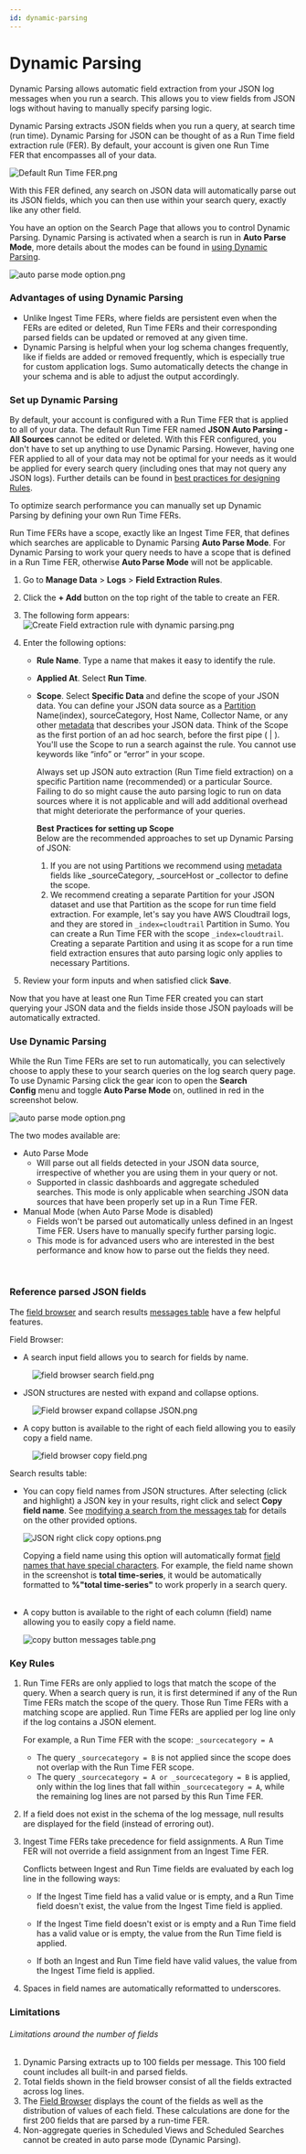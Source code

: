 ```yaml
---
id: dynamic-parsing
---
```


# Dynamic Parsing

Dynamic Parsing allows automatic field extraction from your JSON log
messages when you run a search. This allows you to view fields from JSON
logs without having to manually specify parsing logic.

Dynamic Parsing extracts JSON fields when you run a query, at search
time (run time). Dynamic Parsing for JSON can be thought of as a Run
Time field extraction rule (FER). By default, your account is given one
Run Time FER that encompasses all of your data.

![Default Run Time
FER.png](../../static/img/Get-Started-with-Search/How-to-Build-a-Search/Dynamic_Parsing/Default%20Run%20Time%20FER.png)

With this FER defined, any search on JSON data will
automatically parse out its JSON fields, which you can then use within
your search query, exactly like any other field.

You have an option on the Search Page that allows you to control Dynamic
Parsing. Dynamic Parsing is activated when a search is run in **Auto
Parse Mode**, more details about the modes can be found in [using
Dynamic Parsing](./Dynamic_Parsing.md "Dynamic Parsing").

![auto parse mode
option.png](../../static/img/Get-Started-with-Search/How-to-Build-a-Search/Dynamic_Parsing/auto%20parse%20mode%20option.png)

### Advantages of using Dynamic Parsing

-   Unlike Ingest Time FERs, where fields are persistent even when the
    FERs are edited or deleted, Run Time FERs and their corresponding
    parsed fields can be updated or removed at any given time. 
-   Dynamic Parsing is helpful when your log schema changes frequently,
    like if fields are added or removed frequently, which is especially
    true for custom application logs. Sumo automatically detects the
    change in your schema and is able to adjust the output accordingly.

### Set up Dynamic Parsing

By default, your account is configured with a Run Time FER that is
applied to all of your data. The default Run Time FER named **JSON Auto
Parsing - All Sources** cannot be edited or deleted. With this FER
configured, you don't have to set up anything to use Dynamic Parsing.
However, having one FER applied to all of your data may not be optimal
for your needs as it would be applied for every search query (including
ones that may not query any JSON logs). Further details can be found in
[best practices for designing
Rules](../../../Manage/Field-Extractions/Create-a-Field-Extraction-Rule.md "Create a Field Extraction Rule").

To optimize search performance you can manually set up Dynamic
Parsing by defining your own Run Time FERs.

Run Time FERs have a scope, exactly like an Ingest Time FER, that
defines which searches are applicable to Dynamic Parsing **Auto Parse
Mode**. For Dynamic Parsing to work your query needs to have a scope
that is defined in a Run Time FER, otherwise **Auto Parse Mode** will
not be applicable.

1.  Go to **Manage Data** \> **Logs** \> **Field Extraction Rules**.

2.  Click the **+ Add** button on the top right of the table to create
    an FER.

3.  The following form appears:  
    ![Create Field extraction rule with dynamic
    parsing.png](../../static/img/Get-Started-with-Search/How-to-Build-a-Search/Dynamic_Parsing/Create%20Field%20extraction%20rule%20with%20dynamic%20parsing.png)

4.  Enter the following options:

    -   **Rule Name**. Type a name that makes it easy to identify the
        rule.

    -   ****Applied At****. Select ****Run Time****.

    -   **Scope**. Select **Specific Data** and define the scope of your
        JSON data. You can define your JSON data source as a
        [Partition](../../../Manage/Partitions_and_Data_Tiers/01-About-Partitions.md "About Partitions")
        Name(index), sourceCategory, Host Name, Collector Name, or any
        other
        [metadata](../Search-Basics/Built-in-Metadata.md "Search Metadata")
        that describes your JSON data. Think of the Scope as the first
        portion of an ad hoc search, before the first pipe ( \| ).
        You'll use the Scope to run a search against the rule. You
        cannot use keywords like “info” or “error” in your scope.

        Always set up JSON auto extraction (Run Time field extraction)
        on a specific Partition name (recommended) or a particular
        Source. Failing to do so might cause the auto parsing logic to
        run on data sources where it is not applicable and will add
        additional overhead that might deteriorate the performance of
        your queries.

        **Best** **Practices for setting up Scope**  
        Below are the recommended approaches to set up Dynamic Parsing
        of JSON:

        1.  If you are not using Partitions we
            recommend using [metadata](../Search-Basics/Built-in-Metadata.md "Search Metadata")
            fields like \_sourceCategory, \_sourceHost or \_collector to
            define the scope.
        2.  We recommend creating a separate Partition for your JSON
            dataset and use that Partition as the scope for run time
            field extraction. For example, let's say you have AWS
            Cloudtrail logs, and they are stored in
            `_index=cloudtrail` Partition in Sumo. You can create a Run
            Time FER with the scope `_index=cloudtrail`. Creating a
            separate Partition and using it as scope for a run time
            field extraction ensures that auto parsing logic only
            applies to necessary Partitions.

5.  Review your form inputs and when satisfied click **Save**.

Now that you have at least one Run Time FER created you can start
querying your JSON data and the fields inside those JSON payloads will
be automatically extracted.

### Use Dynamic Parsing

While the Run Time FERs are set to run automatically, you can
selectively choose to apply these to your search queries on the log
search query page. To use Dynamic Parsing click the gear icon to open
the **Search Config** menu and toggle **Auto Parse Mode** on, outlined
in red in the screenshot below.

![auto parse mode
option.png](../../static/img/Get-Started-with-Search/How-to-Build-a-Search/Dynamic_Parsing/auto%20parse%20mode%20option.png)

The two modes available are:

-   Auto Parse Mode
    -   Will parse out all fields detected in your JSON data source,
        irrespective of whether you are using them in your query or not.
    -   Supported in classic dashboards and aggregate scheduled
        searches.
        This mode is only applicable when searching JSON data sources
        that have been properly set up in a Run Time FER.
-   Manual Mode (when Auto Parse Mode is disabled)
    -   Fields won't be parsed out automatically unless defined in an
        Ingest Time FER. Users have to manually specify further parsing
        logic.
    -   This mode is for advanced users who are interested in the best
        performance and know how to parse out the fields they need.

&nbsp;

### Reference parsed JSON fields

The [field
browser](../How-to-Use-the-Search-Page/Field-Browser.md "Field Browser")
and search results [messages
table](../How-to-Use-the-Search-Page.md "How to Use the Search Page")
have a few helpful features. 

Field Browser:

-   A search input field allows you to search for fields by name.  
      
        ![field browser search
    field.png](../../static/img/Get-Started-with-Search/How-to-Build-a-Search/Dynamic_Parsing/field%20browser%20search%20field.png)
-   JSON structures are nested with expand and collapse options.  
      
        ![Field browser expand collapse
    JSON.png](../../static/img/Get-Started-with-Search/How-to-Build-a-Search/Dynamic_Parsing/Field%20browser%20expand%20collapse%20JSON.png)
-   A copy button is available to the right of each field allowing you
    to easily copy a field name.  
      
        ![field browser copy
    field.png](../../static/img/Get-Started-with-Search/How-to-Build-a-Search/Dynamic_Parsing/field%20browser%20copy%20field.png)

Search results table:

-   You can copy field names from JSON structures. After selecting
    (click and highlight) a JSON key in your results, right click and
    select **Copy field name**. See [modifying a search from the
    messages
    tab](../How-to-Use-the-Search-Page/Modify-a-Search-from-the-Messages-tab.md "Modify a Search from the Messages tab") for
    details on the other provided options.  
      
    ![JSON right click copy
    options.png](../../static/img/Get-Started-with-Search/How-to-Build-a-Search/Dynamic_Parsing/JSON%20right%20click%20copy%20options.png)  
      
    Copying a field name using this option will automatically format
    [field names that have special
    characters](../Search-Basics/Reference_a_Field_with_Special_Characters.md "Reference a Field with Special Characters").
    For example, the field name shown in the screenshot is **total
    time-series**, it would be automatically formatted to **%"total
    time-series"** to work properly in a search query.  
     
-   A copy button is available to the right of each column (field) name
    allowing you to easily copy a field name.  
      
    ![copy button messages
    table.png](../../static/img/Get-Started-with-Search/How-to-Build-a-Search/Dynamic_Parsing/copy%20button%20messages%20table.png)

### Key Rules

1.  Run Time FERs are only applied to logs that match the scope of the
    query. When a search query is run, it is first determined if any of
    the Run Time FERs match the scope of the query. Those Run Time FERs
    with a matching scope are applied. Run Time FERs are applied per log
    line only if the log contains a JSON element.  
      
    For example, a Run Time FER with the scope: `_sourcecategory = A`

    -   The query `_sourcecategory = B` is not applied since the scope
        does not overlap with the Run Time FER scope.
    -   The query
        `_sourcecategory = A or _sourcecategory = B` is applied, only
        within the log lines that fall within `_sourcecategory = A`,
        while the remaining log lines are not parsed by this Run Time
        FER.

2.  If a field does not exist in the schema of the log message, null
    results are displayed for the field (instead of erroring out).

3.  Ingest Time FERs take precedence for field assignments. A Run Time
    FER will not override a field assignment from an Ingest Time FER.  
      
    Conflicts between Ingest and Run Time fields are evaluated by each
    log line in the following ways:

    -   If the Ingest Time field has a valid value or is empty, and a
        Run Time field doesn't exist, the value from the Ingest Time
        field is applied.

    -   If the Ingest Time field doesn't exist or is empty and a Run
        Time field has a valid value or is empty, the value from the Run
        Time field is applied.

    -   If both an Ingest and Run Time field have valid values,
        the value from the Ingest Time field is applied.

4.  Spaces in field names are automatically reformatted to underscores.

### Limitations

###### Limitations around the number of fields

1.  Dynamic Parsing extracts up to 100 fields per message. This 100
    field count includes all built-in and parsed fields.
2.  Total fields shown in the field browser consist of all the fields
    extracted across log lines.
3.  The [Field
    Browser](../How-to-Use-the-Search-Page/Field-Browser.md "Field Browser")
    displays the count of the fields as well as the distribution of
    values of each field. These calculations are done for the first 200
    fields that are parsed by a run-time FER.
4.  Non-aggregate queries in Scheduled Views and Scheduled Searches
    cannot be created in auto parse mode (Dynamic Parsing).
